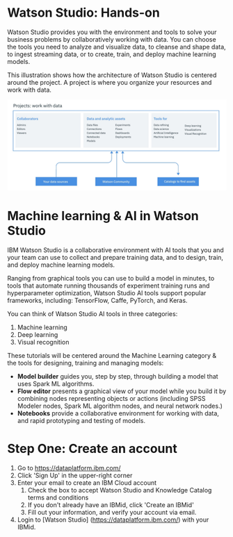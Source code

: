 # Watson Studio: Hands-on

Watson Studio provides you with the environment and tools to solve your business problems by collaboratively working with data. You can choose the tools you need to analyze and visualize data, to cleanse and shape data, to ingest streaming data, or to create, train, and deploy machine learning models.

This illustration shows how the architecture of Watson Studio is centered around the project. A project is where you organize your resources and work with data. 

![alt text](https://github.com/lindsaywithers/watson-studio/blob/master/WatsonStudioArch.png)

# Machine learning & AI in Watson Studio

IBM Watson Studio is a collaborative environment with AI tools that you and your team can use to collect and prepare training data, and to design, train, and deploy machine learning models.

Ranging from graphical tools you can use to build a model in minutes, to tools that automate running thousands of experiment training runs and hyperparameter optimization, Watson Studio AI tools support popular frameworks, including: TensorFlow, Caffe, PyTorch, and Keras.

You can think of Watson Studio AI tools in three categories:

1. Machine learning
2. Deep learning
3. Visual recognition
    
    
These tutorials will be centered around the Machine Learning category & the tools for designing, training and managing models:
* **Model builder** guides you, step by step, through building a model that uses Spark ML algorithms.
* **Flow editor** presents a graphical view of your model while you build it by combining nodes representing objects or actions (including SPSS Modeler nodes, Spark ML algorithm nodes, and neural network nodes.)
* **Notebooks** provide a collaborative environment for working with data, and rapid prototyping and testing of models.

# Step One: Create an account

1. Go to https://dataplatform.ibm.com/
2. Click 'Sign Up' in the upper-right corner
3. Enter your email to create an IBM Cloud account
    1. Check the box to accept Watson Studio and Knowledge Catalog terms and conditions
    2. If you don't already have an IBMid, click 'Create an IBMid'
    3. Fill out your information, and verify your account via email.
4. Login to [Watson Studio] (https://dataplatform.ibm.com/) with your IBMid.

